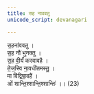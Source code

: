 ```yaml
---
title: सह नाववतु
unicode_script: devanagari

---
```


स॒हना॑ववतु ।  
स॒ह नौ॑ भुनक्तु ।  
स॒ह वी॒र्यं॑ करवावहै ।  
ते॒ज॒स्वि ना॒वधी॑तमस्तु॒ ।  
मा वि॑द्विषा॒वहै॑ ।  
ओं शान्ति॒श्शान्ति॒श्शान्तिः॑ ।। (23)
